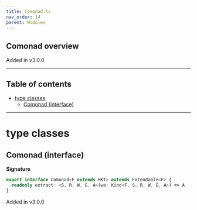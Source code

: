 ```yaml
---
title: Comonad.ts
nav_order: 14
parent: Modules
---
```


## Comonad overview

Added in v3.0.0

---

<h2 class="text-delta">Table of contents</h2>

- [type classes](#type-classes)
  - [Comonad (interface)](#comonad-interface)

---

# type classes

## Comonad (interface)

**Signature**

```ts
export interface Comonad<F extends HKT> extends Extendable<F> {
  readonly extract: <S, R, W, E, A>(wa: Kind<F, S, R, W, E, A>) => A
}
```

Added in v3.0.0
